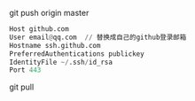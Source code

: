 git push origin master

```python
Host github.com
User email@qq.com  // 替换成自己的github登录邮箱
Hostname ssh.github.com
PreferredAuthentications publickey
IdentityFile ~/.ssh/id_rsa
Port 443
```
git pull 
